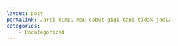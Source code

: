 ```yaml
---
layout: post
permalink: /arti-mimpi-mau-cabut-gigi-tapi-tidak-jadi/
categories:
    - Uncategorized
---
```


